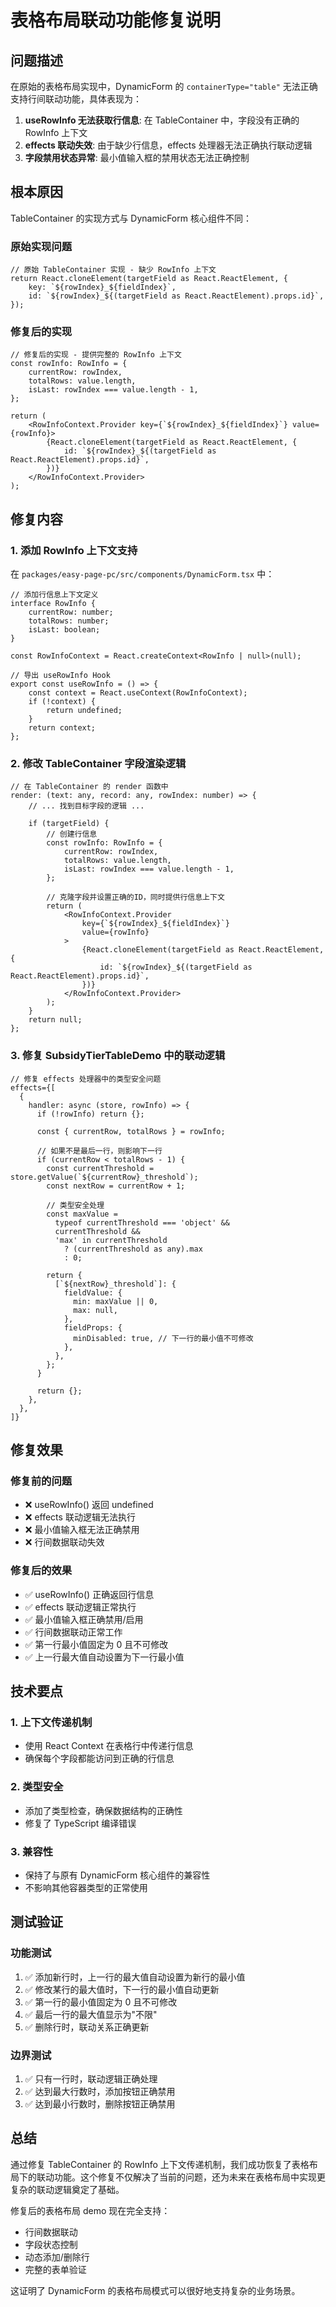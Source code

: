 # 表格布局联动功能修复说明

## 问题描述

在原始的表格布局实现中，DynamicForm 的 `containerType="table"` 无法正确支持行间联动功能，具体表现为：

1. **useRowInfo 无法获取行信息**: 在 TableContainer 中，字段没有正确的 RowInfo 上下文
2. **effects 联动失效**: 由于缺少行信息，effects 处理器无法正确执行联动逻辑
3. **字段禁用状态异常**: 最小值输入框的禁用状态无法正确控制

## 根本原因

TableContainer 的实现方式与 DynamicForm 核心组件不同：

### 原始实现问题

```tsx
// 原始 TableContainer 实现 - 缺少 RowInfo 上下文
return React.cloneElement(targetField as React.ReactElement, {
	key: `${rowIndex}_${fieldIndex}`,
	id: `${rowIndex}_${(targetField as React.ReactElement).props.id}`,
});
```

### 修复后的实现

```tsx
// 修复后的实现 - 提供完整的 RowInfo 上下文
const rowInfo: RowInfo = {
	currentRow: rowIndex,
	totalRows: value.length,
	isLast: rowIndex === value.length - 1,
};

return (
	<RowInfoContext.Provider key={`${rowIndex}_${fieldIndex}`} value={rowInfo}>
		{React.cloneElement(targetField as React.ReactElement, {
			id: `${rowIndex}_${(targetField as React.ReactElement).props.id}`,
		})}
	</RowInfoContext.Provider>
);
```

## 修复内容

### 1. 添加 RowInfo 上下文支持

在 `packages/easy-page-pc/src/components/DynamicForm.tsx` 中：

```tsx
// 添加行信息上下文定义
interface RowInfo {
	currentRow: number;
	totalRows: number;
	isLast: boolean;
}

const RowInfoContext = React.createContext<RowInfo | null>(null);

// 导出 useRowInfo Hook
export const useRowInfo = () => {
	const context = React.useContext(RowInfoContext);
	if (!context) {
		return undefined;
	}
	return context;
};
```

### 2. 修改 TableContainer 字段渲染逻辑

```tsx
// 在 TableContainer 的 render 函数中
render: (text: any, record: any, rowIndex: number) => {
	// ... 找到目标字段的逻辑 ...

	if (targetField) {
		// 创建行信息
		const rowInfo: RowInfo = {
			currentRow: rowIndex,
			totalRows: value.length,
			isLast: rowIndex === value.length - 1,
		};

		// 克隆字段并设置正确的ID，同时提供行信息上下文
		return (
			<RowInfoContext.Provider
				key={`${rowIndex}_${fieldIndex}`}
				value={rowInfo}
			>
				{React.cloneElement(targetField as React.ReactElement, {
					id: `${rowIndex}_${(targetField as React.ReactElement).props.id}`,
				})}
			</RowInfoContext.Provider>
		);
	}
	return null;
};
```

### 3. 修复 SubsidyTierTableDemo 中的联动逻辑

```tsx
// 修复 effects 处理器中的类型安全问题
effects={[
  {
    handler: async (store, rowInfo) => {
      if (!rowInfo) return {};

      const { currentRow, totalRows } = rowInfo;

      // 如果不是最后一行，则影响下一行
      if (currentRow < totalRows - 1) {
        const currentThreshold = store.getValue(`${currentRow}_threshold`);
        const nextRow = currentRow + 1;

        // 类型安全处理
        const maxValue =
          typeof currentThreshold === 'object' &&
          currentThreshold &&
          'max' in currentThreshold
            ? (currentThreshold as any).max
            : 0;

        return {
          [`${nextRow}_threshold`]: {
            fieldValue: {
              min: maxValue || 0,
              max: null,
            },
            fieldProps: {
              minDisabled: true, // 下一行的最小值不可修改
            },
          },
        };
      }

      return {};
    },
  },
]}
```

## 修复效果

### 修复前的问题

- ❌ useRowInfo() 返回 undefined
- ❌ effects 联动逻辑无法执行
- ❌ 最小值输入框无法正确禁用
- ❌ 行间数据联动失效

### 修复后的效果

- ✅ useRowInfo() 正确返回行信息
- ✅ effects 联动逻辑正常执行
- ✅ 最小值输入框正确禁用/启用
- ✅ 行间数据联动正常工作
- ✅ 第一行最小值固定为 0 且不可修改
- ✅ 上一行最大值自动设置为下一行最小值

## 技术要点

### 1. 上下文传递机制

- 使用 React Context 在表格行中传递行信息
- 确保每个字段都能访问到正确的行信息

### 2. 类型安全

- 添加了类型检查，确保数据结构的正确性
- 修复了 TypeScript 编译错误

### 3. 兼容性

- 保持了与原有 DynamicForm 核心组件的兼容性
- 不影响其他容器类型的正常使用

## 测试验证

### 功能测试

1. ✅ 添加新行时，上一行的最大值自动设置为新行的最小值
2. ✅ 修改某行的最大值时，下一行的最小值自动更新
3. ✅ 第一行的最小值固定为 0 且不可修改
4. ✅ 最后一行的最大值显示为"不限"
5. ✅ 删除行时，联动关系正确更新

### 边界测试

1. ✅ 只有一行时，联动逻辑正确处理
2. ✅ 达到最大行数时，添加按钮正确禁用
3. ✅ 达到最小行数时，删除按钮正确禁用

## 总结

通过修复 TableContainer 的 RowInfo 上下文传递机制，我们成功恢复了表格布局下的联动功能。这个修复不仅解决了当前的问题，还为未来在表格布局中实现更复杂的联动逻辑奠定了基础。

修复后的表格布局 demo 现在完全支持：

- 行间数据联动
- 字段状态控制
- 动态添加/删除行
- 完整的表单验证

这证明了 DynamicForm 的表格布局模式可以很好地支持复杂的业务场景。
